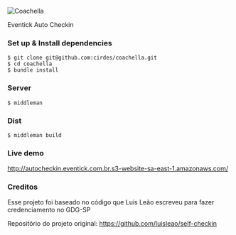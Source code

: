 ![Coachella](http://www.lucyvstheglobe.com/wp-content/uploads/2011/04/coachella-logo.png "Coachella")


Eventick Auto Checkin


### Set up & Install dependencies

```
$ git clone git@github.com:cirdes/coachella.git
$ cd coachella
$ bundle install
```

### Server

```
$ middleman
```

### Dist

```
$ middleman build

```

### Live demo
http://autocheckin.eventick.com.br.s3-website-sa-east-1.amazonaws.com/

### Creditos
Esse projeto foi baseado no código que Luis Leão escreveu para fazer credenciamento no GDG-SP

Repositório do projeto original: https://github.com/luisleao/self-checkin
